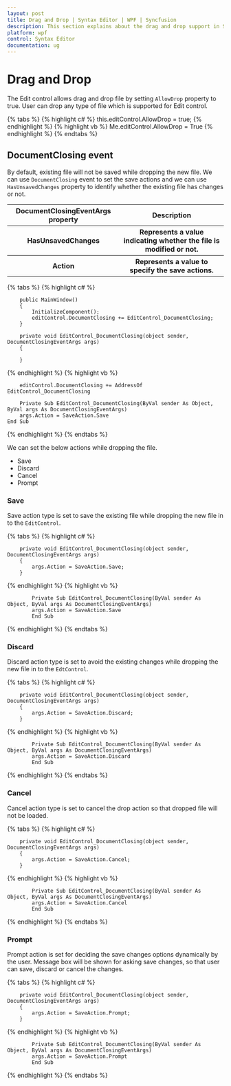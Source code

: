 ```yaml
---
layout: post
title: Drag and Drop | Syntax Editor | WPF | Syncfusion
description: This section explains about the drag and drop support in Syntax Editor control.
platform: wpf
control: Syntax Editor
documentation: ug
---
```


# Drag and Drop
The Edit control allows drag and drop file by setting `AllowDrop` property to true. User can drop any type of file which is supported for Edit control.

{% tabs %}
{% highlight c# %}
this.editControl.AllowDrop = true;
{% endhighlight %}
{% highlight vb %}
Me.editControl.AllowDrop = True
{% endhighlight %}
{% endtabs %} 

## DocumentClosing event
By default, existing file will not be saved while dropping the new file. We can use `DocumentClosing` event to set the save actions and we can use `HasUnsavedChanges` property to identify whether the existing file has changes or not. 

<table>
<tr>
<th>DocumentClosingEventArgs property</th>
<th>Description</th>
</tr>
<tr>
<th>HasUnsavedChanges</th>
<th>Represents a value indicating whether the file is modified or not.</th>
</tr>
<tr>
<th>Action</th>
<th>Represents a value to specify the save actions.</th>
</tr>
</table>

{% tabs %}
{% highlight c# %}

        public MainWindow()
        {
            InitializeComponent();
            editControl.DocumentClosing += EditControl_DocumentClosing;
        }

        private void EditControl_DocumentClosing(object sender, DocumentClosingEventArgs args)
        {
           
        }

{% endhighlight %}
{% highlight vb %}
        
        editControl.DocumentClosing += AddressOf EditControl_DocumentClosing

        Private Sub EditControl_DocumentClosing(ByVal sender As Object, ByVal args As DocumentClosingEventArgs)
        args.Action = SaveAction.Save
    End Sub

{% endhighlight %}
{% endtabs %}   

We can set the below actions while dropping the file.
*	Save
*	Discard
*	Cancel
*	Prompt

### Save
Save action type is set to save the existing file while dropping the new file in to the `EditControl`.

{% tabs %}
{% highlight c# %}
        
        private void EditControl_DocumentClosing(object sender, DocumentClosingEventArgs args)
        {
            args.Action = SaveAction.Save;
        }

{% endhighlight %}
{% highlight vb %}
            
            Private Sub EditControl_DocumentClosing(ByVal sender As Object, ByVal args As DocumentClosingEventArgs)
            args.Action = SaveAction.Save
            End Sub

{% endhighlight %}
{% endtabs %}   

### Discard
Discard action type is set to avoid the existing changes while dropping the new file in to the `EdtControl`.

{% tabs %}
{% highlight c# %}
        
        private void EditControl_DocumentClosing(object sender, DocumentClosingEventArgs args)
        {
            args.Action = SaveAction.Discard;
        }

{% endhighlight %}
{% highlight vb %}
            
            Private Sub EditControl_DocumentClosing(ByVal sender As Object, ByVal args As DocumentClosingEventArgs)
            args.Action = SaveAction.Discard
            End Sub

{% endhighlight %}
{% endtabs %}   

### Cancel
Cancel action type is set to cancel the drop action so that dropped file will not be loaded.

{% tabs %}
{% highlight c# %}
        
        private void EditControl_DocumentClosing(object sender, DocumentClosingEventArgs args)
        {
            args.Action = SaveAction.Cancel;
        }

{% endhighlight %}
{% highlight vb %}
            
            Private Sub EditControl_DocumentClosing(ByVal sender As Object, ByVal args As DocumentClosingEventArgs)
            args.Action = SaveAction.Cancel
            End Sub

{% endhighlight %}
{% endtabs %}   

### Prompt  
Prompt action is set for deciding the save changes options dynamically by the user. Message box will be shown for asking save changes, so that user can save, discard or cancel the changes.

{% tabs %}
{% highlight c# %}
        
        private void EditControl_DocumentClosing(object sender, DocumentClosingEventArgs args)
        {
            args.Action = SaveAction.Prompt;
        }

{% endhighlight %}
{% highlight vb %}
            
            Private Sub EditControl_DocumentClosing(ByVal sender As Object, ByVal args As DocumentClosingEventArgs)
            args.Action = SaveAction.Prompt
            End Sub

{% endhighlight %}
{% endtabs %}   
 